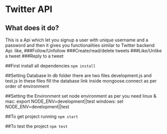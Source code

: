 # Twitter API

## What does it do?
This is a Api which let you signup a user with unique username and a password and then it gives you functionalities similar to Twitter backend Api. like,
###Follow/Unfollow
###Create/read/delete tweets
###Like/Unlike a tweet
###Reply to a tweet


##First install all dependencies 
`npm install`

##Setting Database
In db folder there are two files development.js and test.js In these files fill the database link inside mongoose.connect as per order of environment

##Setting the Environment
set node environment as per you need 
linux & mac: export NODE_ENV=development||test
windows: set NODE_ENV=development||test

##To get project running
`npm start`

##To test the project 
`npm test`
